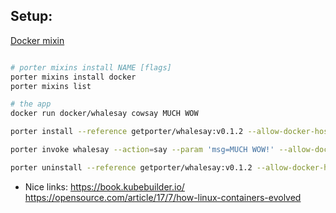 ## Setup:

[Docker mixin](https://porter.sh/examples/docker/)

```bash

# porter mixins install NAME [flags]
porter mixins install docker
porter mixins list

# the app
docker run docker/whalesay cowsay MUCH WOW

porter install --reference getporter/whalesay:v0.1.2 --allow-docker-host-access

porter invoke whalesay --action=say --param 'msg=MUCH WOW!' --allow-docker-host-access

porter uninstall --reference getporter/whalesay:v0.1.2 --allow-docker-host-access

```

* Nice links:
https://book.kubebuilder.io/
https://opensource.com/article/17/7/how-linux-containers-evolved